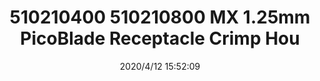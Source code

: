 ﻿---
layout: post 
title: 510210400 510210800 MX 1.25mm PicoBlade Receptacle Crimp Hou
tags: 51021
categories: housing-terminal
overview: 1.25mm Pitch, PicoBlade Receptacle Crimp Housing, Single Row, Friction Lock, 4 Circuits, Natural
series: 
part_number: 510210400
thumb_img: static/202004/322-thumb-20200412235245.jpg
small_img: static/202004/322-20200412235245.jpg
date: 2020/4/12 15:52:09
---



